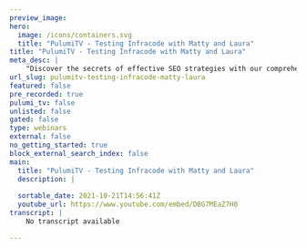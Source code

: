 ```yaml
---
preview_image:
hero:
  image: /icons/containers.svg
  title: "PulumiTV - Testing Infracode with Matty and Laura"
title: "PulumiTV - Testing Infracode with Matty and Laura"
meta_desc: |
    "Discover the secrets of effective SEO strategies with our comprehensive guide. Boost your website's visibility and rankings with expert tips and t...
url_slug: pulumitv-testing-infracode-matty-laura
featured: false
pre_recorded: true
pulumi_tv: false
unlisted: false
gated: false
type: webinars
external: false
no_getting_started: true
block_external_search_index: false
main:
  title: "PulumiTV - Testing Infracode with Matty and Laura"
  description: |
    
  sortable_date: 2021-10-21T14:56:41Z
  youtube_url: https://www.youtube.com/embed/DBG7MEaZ7H0
transcript: |
    No transcript available

---
```

